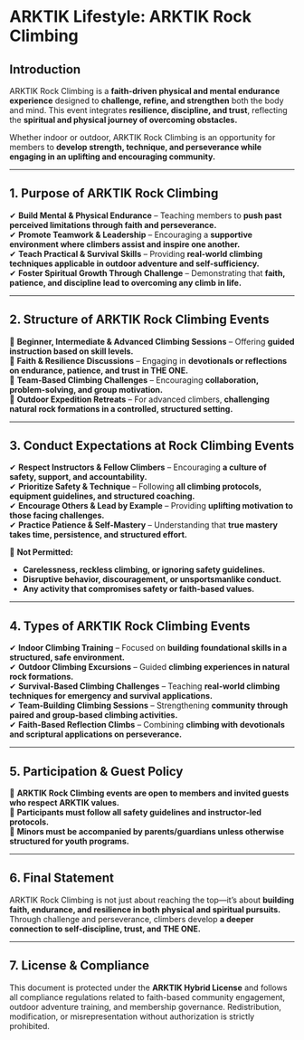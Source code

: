 # ARKTIK Lifestyle: ARKTIK Rock Climbing  

## **Introduction**  
ARKTIK Rock Climbing is a **faith-driven physical and mental endurance experience** designed to **challenge, refine, and strengthen** both the body and mind. This event integrates **resilience, discipline, and trust**, reflecting the **spiritual and physical journey of overcoming obstacles.**  

Whether indoor or outdoor, ARKTIK Rock Climbing is an opportunity for members to **develop strength, technique, and perseverance while engaging in an uplifting and encouraging community.**  

---  

## **1. Purpose of ARKTIK Rock Climbing**  

✔ **Build Mental & Physical Endurance** – Teaching members to **push past perceived limitations through faith and perseverance.**  
✔ **Promote Teamwork & Leadership** – Encouraging a **supportive environment where climbers assist and inspire one another.**  
✔ **Teach Practical & Survival Skills** – Providing **real-world climbing techniques applicable in outdoor adventure and self-sufficiency.**  
✔ **Foster Spiritual Growth Through Challenge** – Demonstrating that **faith, patience, and discipline lead to overcoming any climb in life.**  

---  

## **2. Structure of ARKTIK Rock Climbing Events**  

📌 **Beginner, Intermediate & Advanced Climbing Sessions** – Offering **guided instruction based on skill levels.**  
📌 **Faith & Resilience Discussions** – Engaging in **devotionals or reflections on endurance, patience, and trust in THE ONE.**  
📌 **Team-Based Climbing Challenges** – Encouraging **collaboration, problem-solving, and group motivation.**  
📌 **Outdoor Expedition Retreats** – For advanced climbers, **challenging natural rock formations in a controlled, structured setting.**  

---  

## **3. Conduct Expectations at Rock Climbing Events**  

✔ **Respect Instructors & Fellow Climbers** – Encouraging **a culture of safety, support, and accountability.**  
✔ **Prioritize Safety & Technique** – Following **all climbing protocols, equipment guidelines, and structured coaching.**  
✔ **Encourage Others & Lead by Example** – Providing **uplifting motivation to those facing challenges.**  
✔ **Practice Patience & Self-Mastery** – Understanding that **true mastery takes time, persistence, and structured effort.**  

🚫 **Not Permitted:**  
- **Carelessness, reckless climbing, or ignoring safety guidelines.**  
- **Disruptive behavior, discouragement, or unsportsmanlike conduct.**  
- **Any activity that compromises safety or faith-based values.**  

---  

## **4. Types of ARKTIK Rock Climbing Events**  

✔ **Indoor Climbing Training** – Focused on **building foundational skills in a structured, safe environment.**  
✔ **Outdoor Climbing Excursions** – Guided **climbing experiences in natural rock formations.**  
✔ **Survival-Based Climbing Challenges** – Teaching **real-world climbing techniques for emergency and survival applications.**  
✔ **Team-Building Climbing Sessions** – Strengthening **community through paired and group-based climbing activities.**  
✔ **Faith-Based Reflection Climbs** – Combining **climbing with devotionals and scriptural applications on perseverance.**  

---  

## **5. Participation & Guest Policy**  

📌 **ARKTIK Rock Climbing events are open to members and invited guests who respect ARKTIK values.**  
📌 **Participants must follow all safety guidelines and instructor-led protocols.**  
📌 **Minors must be accompanied by parents/guardians unless otherwise structured for youth programs.**  

---  

## **6. Final Statement**  

ARKTIK Rock Climbing is not just about reaching the top—it’s about **building faith, endurance, and resilience in both physical and spiritual pursuits.** Through challenge and perseverance, climbers develop **a deeper connection to self-discipline, trust, and THE ONE.**  


---  

## **7. License & Compliance**  

This document is protected under the **ARKTIK Hybrid License** and follows all compliance regulations related to faith-based community engagement, outdoor adventure training, and membership governance. Redistribution, modification, or misrepresentation without authorization is strictly prohibited.  

